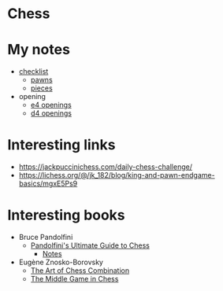 Chess
=====

# My notes
* [checklist](https://github.com/3enoit3/chess/blob/main/checklist.md)
  * [pawns](https://github.com/3enoit3/chess/blob/main/pawns.md)
  * [pieces](https://github.com/3enoit3/chess/blob/main/pieces.md)
* opening
  * [e4 openings](https://github.com/3enoit3/chess/blob/main/e4_openings.md)
  * [d4 openings](https://github.com/3enoit3/chess/blob/main/d4_openings.md)

# Interesting links
* https://jackpuccinichess.com/daily-chess-challenge/
* https://lichess.org/@/jk_182/blog/king-and-pawn-endgame-basics/mgxE5Ps9

# Interesting books
* Bruce Pandolfini
  * [Pandolfini's Ultimate Guide to Chess](https://www.goodreads.com/book/show/360163.Pandolfini_s_Ultimate_Guide_to_Chess)
    * [Notes](https://github.com/3enoit3/chess/blob/main/Pandolfini_s_ultimate_guide_to_chess.md)
* Eugène Znosko-Borovsky
  * [The Art of Chess Combination](https://www.goodreads.com/book/show/85203.The_Art_of_Chess_Combination)
  * [The Middle Game in Chess](https://www.goodreads.com/book/show/1192212.The_Middle_Game_in_Chess)
